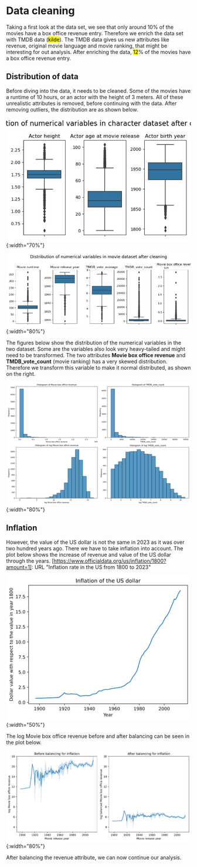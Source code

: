 # Data cleaning

Taking a first look at the data set, we see that only around 10% of the movies have a box office revenue entry. Therefore we enrich the data set with TMDB data (<mark>kilde</mark>). The TMDB data gives us new attributes like revenue, original movie language and movie ranking, that might be interesting for out analysis. After enriching the data, <mark>12</mark>% of the movies have a box office revenue entry.

## Distribution of data

Before diving into the data, it needs to be cleaned. Some of the movies have a runtime of 10 hours, or an actor with the height of 3 meters. All of these unrealistic attributes is removed, before continuing with the data. After removing outliers, the distribution are as shown below.

![Character meta dataset before cleaning](figures/dist_and_clean/after_cleaning_character.png){:width="70%"}

![Character meta dataset before cleaning](figures/dist_and_clean/after_cleaning_movie.png){:width="80%"}

The figures below show the distribution of the numerical variables in the two dataset. Some are the variables also look very heavy-tailed and might need to be transformed. The two attributes **Movie box office revenue** and **TMDB_vote_count** (movie ranking) has a very skewed distribution. Therefore we transform this variable to make it normal distributed, as shown on the right.

![Movie box office revenue and TMDB_vote_count before and after log transformation](figures/dist_and_clean/log_transforms.png){:width="80%"}

## Inflation

However, the value of the US dollar is not the same in 2023 as it was over two hundred years ago. There we have to take inflation into account. The plot below shows the increase of revenue and value of the US dollar through the years. [https://www.officialdata.org/us/inflation/1800?amount=1]: URL "Inflation rate in the US from 1800 to 2023"

![Inflation of the US dollar's effect on revenue](figures/dist_and_clean/inflation_rate.png){:width="50%"}

The log Movie box office revenue before and after balancing can be seen in the plot below.

![Inflation of the US dollar's effect on revenue](figures/dist_and_clean/inflation_plots.png){:width="80%"}

After balancing the revenue attribute, we can now continue our analysis.